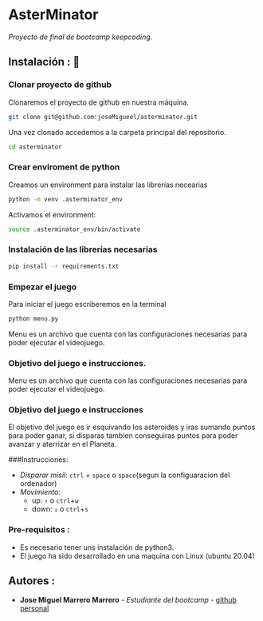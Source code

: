 # AsterMinator
_Proyecto de final de bootcamp keepcoding._
## Instalación : 🚀

### Clonar proyecto de github
Clonaremos el proyecto de github en nuestra máquina.
```bash
git clone git@github.com:joseMigueel/asterminator.git
```
Una vez clonado accedemos a la carpeta principal del repositorio.
```bash
cd asterminator
```
### Crear enviroment de python
Creamos un environment para instalar las librerías necearias
```bash
python -m venv .asterminator_env
```
Activamos el environment:
```bash
source .asterminator_env/bin/activate
```
### Instalación de las librerías necesarias
```bash
pip install -r requirements.txt
```
### Empezar el juego
Para iniciar el juego escriberemos en la terminal
```bash
python menu.py
```
Menu es un archivo que cuenta con las configuraciones necesarias para poder ejecutar el videojuego.

### Objetivo del juego e instrucciones.

Menu es un archivo que cuenta con las configuraciones necesarias para poder ejecutar el videojuego.

### Objetivo del juego e instrucciones


El objetivo del juego es ir esquivando los asteroides y iras sumando puntos para poder ganar, si disparas tambien conseguiras puntos para poder avanzar y aterrizar en el Planeta.

###Instrucciones:
- _Disparar misil_:  `ctrl` + `space` o `space`(segun la configuaracion del ordenador)
- _Movimiento_: 
    - up: `↑` o `ctrl`+`w`  
    - down: `↓` o `ctrl`+`s`

### Pre-requisitos :
- Es necesario tener uns instalación de python3.
- El juego ha sido desarrollado en una maquina con Linux (ubuntu 20.04)

## Autores :

* **Jose Miguel Marrero Marrero** - *Estudiante del bootcamp* - [github personal](https://github.com/joseMigueel)
